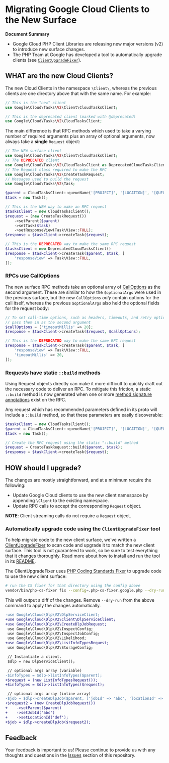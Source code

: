 # Migrating Google Cloud Clients to the New Surface

**Document Summary**

 * Google Cloud PHP Client Libraries are releasing new major versions (v2) to
   introduce new surface changes.
 * The PHP Team at Google has developed a tool to automatically upgrade clients
   (see [`ClientUpgradeFixer`][client_upgrade_fixer]).

## WHAT are the new Cloud Clients?

The new Cloud Clients in the namespace `\Client\`, whereas the previous clients
are one directory above that with the same name. For example:

```php
// This is the "new" client
use Google\Cloud\Tasks\V2\Client\CloudTasksClient;

// This is the deprecated client (marked with @deprecated)
use Google\Cloud\Tasks\V2\CloudTasksClient;
```

The main difference is that RPC methods which used to take a varying number of
required arguments plus an array of optional arguments, now always take a
__single__ `Request` object:

```php
// The NEW surface client
use Google\Cloud\Tasks\V2\Client\CloudTasksClient;
// The DEPRECATED client
use Google\Cloud\Tasks\V2\CloudTasksClient as DeprecatedCloudTasksClient;
// The Request class required to make the RPC
use Google\Cloud\Tasks\V2\CreateTaskRequest;
// Messages used to build the request
use Google\Cloud\Tasks\V2\Task;

$parent = CloudTasksClient::queueName('[PROJECT]', '[LOCATION]', '[QUEUE]');
$task = new Task();

// This is the NEW way to make an RPC request
$tasksClient = new CloudTasksClient();
$request = (new CreateTaskRequest())
    ->setParent($parent)
    ->setTask($task)
    ->setResponseView(Task\View::FULL);
$response = $taskClient->createTask($request);

// This is the DEPRECATED way to make the same RPC request
$tasksClient = new DeprecatedCloudTasksClient()
$response = $taskClient->createTask($parent, $task, [
    'responseView' => Task\View::FULL,
]);
```

### RPCs use CallOptions

The new surface RPC methods take an optional array of
[CallOptions][call_options] as the second argument. These are similar to how
the `$optionalArgs` were used in the previous surface, but the new `CallOptions`
_only_ contain options for the call itself, whereas the previous `$optionalArgs`
also held the optional fields for the request body:

```php
// To set call-time options, such as headers, timeouts, and retry options,
// pass them in as the second argument
$callOptions = ['timeoutMillis' => 20];
$response = $taskClient->createTask($request, $callOptions);

// This is the DEPRECATED way to make the same RPC request
$response = $taskClient->createTask($parent, $task, [
    'responseView' => Task\View::FULL,
    'timeoutMillis' => 20,
]);
```

[call_options]: https://github.com/googleapis/gax-php/blob/main/src/Options/CallOptions.php

### Requests have static `::build` methods

Using Request objects directly can make it more difficult to quickly draft out
the necessary code to deliver an RPC. To mitigate this friction, a static
`::build` method is now generated when one or more
[method signature annotations](https://google.aip.dev/client-libraries/4232)
exist on the RPC.

Any request which has recommended parameters defined in its proto will include a
`::build` method, so that these parameters are easily discoverable:

```php
$tasksClient = new CloudTasksClient();
$parent = CloudTasksClient::queueName('[PROJECT]', '[LOCATION]', '[QUEUE]');
$task = new Task();

// Create the RPC request using the static "::build" method
$request = CreateTaskRequest::build($parent, $task);
$response = $taskClient->createTask($request);
```

## HOW should I upgrade?

The changes are mostly straightforward, and at a minimum require the following:

 - Update Google Cloud clients to use the new client namespace by appending
   `\Client` to the existing namespace.
 - Update RPC calls to accept the corresponding `Request` object.

**NOTE**: Client streaming calls do not require a `Request` object.

### Automatically upgrade code using the `ClientUpgradeFixer` tool

To help migrate code to the new client surface, we've written a
[ClientUpgradeFixer][client_upgrade_fixer] to scan code and upgrade it to match
the new client surface. This tool is not guaranteed to work, so be sure to test
everything that it changes thoroughly. Read more about how to install and run
the tool in its [README][client_upgrade_fixer].

The ClientUpgradeFixer uses [PHP Coding Standards Fixer][cs_fixer] to upgrade
code to use the new client surface:

```bash
# run the CS fixer for that directory using the config above
vendor/bin/php-cs-fixer fix --config=.php-cs-fixer.google.php --dry-run --diff /path/to/my/project
```

This will output a diff of the changes. Remove `--dry-run` from the above
command to apply the changes automatically.


```diff
-use Google\Cloud\Dlp\V2\DlpServiceClient;
+use Google\Cloud\Dlp\V2\Client\DlpServiceClient;
+use Google\Cloud\Dlp\V2\CreateDlpJobRequest;
 use Google\Cloud\Dlp\V2\InspectConfig;
 use Google\Cloud\Dlp\V2\InspectJobConfig;
 use Google\Cloud\Dlp\V2\Likelihood;
+use Google\Cloud\Dlp\V2\ListInfoTypesRequest;
 use Google\Cloud\Dlp\V2\StorageConfig;

 // Instantiate a client.
 $dlp = new DlpServiceClient();

 // optional args array (variable)
-$infoTypes = $dlp->listInfoTypes($parent);
+$request = (new ListInfoTypesRequest());
+$infoTypes = $dlp->listInfoTypes($request);

 // optional args array (inline array)
-$job = $dlp->createDlpJob($parent, ['jobId' => 'abc', 'locationId' => 'def']);
+$request2 = (new CreateDlpJobRequest())
+    ->setParent($parent)
+    ->setJobId('abc')
+    ->setLocationId('def');
+$job = $dlp->createDlpJob($request2);
```

[cs_fixer]: https://cs.symfony.com/
[client_upgrade_fixer]: https://github.com/GoogleCloudPlatform/php-tools/blob/main/src/Fixers/ClientUpgradeFixer/README.md

## Feedback

Your feedback is important to us! Please continue to provide us with any
thoughts and questions in the [Issues][google-cloud-issues] section of this
repository.

[google-cloud-issues]: https://github.com/googleapis/google-cloud-php/issues
